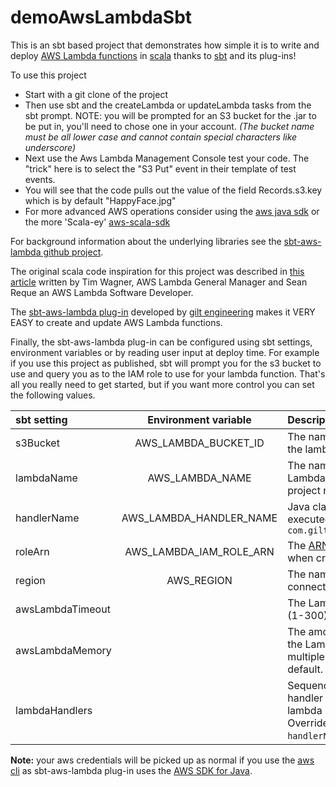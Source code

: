 # demoAwsLambdaSbt
This is an sbt based project that demonstrates how simple it is to write and
  deploy [AWS Lambda functions](https://aws.amazon.com/lambda/) in
  [scala](http://scala-lang.org/documentation/)
  thanks to [sbt](http://www.scala-sbt.org/0.13/docs/index.html)
  and its plug-ins!

To use this project
- Start with a git clone of the project
- Then use sbt and the  createLambda or updateLambda tasks from the
  sbt prompt. NOTE: you will be prompted for an S3 bucket for the .jar
  to be put in, you'll need to chose one in your account. _(The bucket name must be all lower case and cannot contain special characters like underscore)_
- Next use the Aws Lambda Management Console test your code. The "trick" here is to select the "S3 Put" event in their template of test events.
- You will see that the code pulls out the value of the field Records.s3.key which is by default "HappyFace.jpg"
- For more advanced AWS operations consider using the [aws java sdk](https://github.com/aws/aws-sdk-java) or the more 'Scala-ey'  [aws-scala-sdk](https://github.com/awslabs/aws-scala-sdk)

For background information about the underlying libraries see the [sbt-aws-lambda github project](https://github.com/gilt/sbt-aws-lambda).

The original scala code inspiration for this project was described in
  [this article](https://aws.amazon.com/blogs/compute/writing-aws-lambda-functions-in-scala/)
  written by Tim Wagner, AWS Lambda General Manager and Sean
  Reque an AWS Lambda Software Developer.

The [sbt-aws-lambda plug-in](https://github.com/gilt/sbt-aws-lambda)
  developed by [gilt engineering](http://tech.gilt.com/) makes it
  VERY EASY to create and update AWS Lambda functions.


Finally, the sbt-aws-lambda plug-in can be configured using sbt settings,
  environment variables or by reading user input at deploy time. For
  example if you use this project as published, sbt will prompt you
  for the s3 bucket to use and query you as to the IAM role to use for
  your lambda function. That's all you really need to get started, but if you want more control you can set the following values.

| sbt setting   |      Environment variable      |  Description |
|:----------|:-------------:|:------|
| s3Bucket |  AWS_LAMBDA_BUCKET_ID | The name of an S3 bucket where the lambda code will be stored |
| lambdaName |    AWS_LAMBDA_NAME   |   The name to use for this AWS Lambda function. Defaults to the project name |
| handlerName | AWS_LAMBDA_HANDLER_NAME |    Java class name and method to be executed, e.g. `com.gilt.example.Lambda::myMethod` |
| roleArn | AWS_LAMBDA_IAM_ROLE_ARN |The [ARN](http://docs.aws.amazon.com/general/latest/gr/aws-arns-and-namespaces.html "AWS ARN documentation") of an [IAM](https://aws.amazon.com/iam/ "AWS IAM documentation") role to use when creating a new Lambda |
| region |  AWS_REGION | The name of the AWS region to connect to. Defaults to `us-east-1` |
| awsLambdaTimeout |            | The Lambda timeout in seconds (1-300). Defaults to AWS default. |
| awsLambdaMemory |             | The amount of memory in MB for the Lambda function (128-1536, multiple of 64). Defaults to AWS default. |
| lambdaHandlers |              | Sequence of Lambda names to handler functions (for multiple lambda methods per project). Overrides `lambdaName` and `handlerName` if present. |

__Note:__ your aws credentials will be picked up as normal if you use
  the [aws cli](https://aws.amazon.com/cli/) as sbt-aws-lambda plug-in
  uses the [AWS SDK for Java](https://aws.amazon.com/sdk-for-java/).
